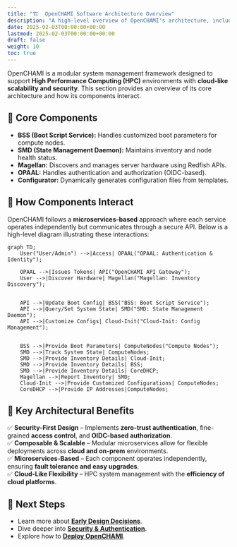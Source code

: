 ```yaml
---
title: "🏗️  OpenCHAMI Software Architecture Overview"
description: "A high-level overview of OpenCHAMI's architecture, including its core components and how they interact."
date: 2025-02-03T00:00:00+00:00
lastmod: 2025-02-03T00:00:00+00:00
draft: false
weight: 10
toc: true
---
```



OpenCHAMI is a modular system management framework designed to support **High Performance Computing (HPC)** environments with **cloud-like scalability and security**. This section provides an overview of its core architecture and how its components interact.

## 🔧 Core Components

- **BSS (Boot Script Service):** Handles customized boot parameters for compute nodes.
- **SMD (State Management Daemon):** Maintains inventory and node health status.
- **Magellan:** Discovers and manages server hardware using Redfish APIs.
- **OPAAL:** Handles authentication and authorization (OIDC-based).
- **Configurator:** Dynamically generates configuration files from templates.

## 🔄 How Components Interact

OpenCHAMI follows a **microservices-based** approach where each service operates independently but communicates through a secure API. Below is a high-level diagram illustrating these interactions:

```mermaid
graph TD;
    User("User/Admin") -->|Access| OPAAL("OPAAL: Authentication & Identity");

    OPAAL -->|Issues Tokens| API("OpenCHAMI API Gateway");
    User -->|Discover Hardware| Magellan("Magellan: Inventory Discovery");


    API -->|Update Boot Config| BSS("BSS: Boot Script Service");
    API -->|Query/Set System State| SMD("SMD: State Management Daemon");
    API -->|Customize Configs| Cloud-Init("Cloud-Init: Config Management");

    
    BSS -->|Provide Boot Parameters| ComputeNodes("Compute Nodes");
    SMD -->|Track System State| ComputeNodes;
    SMD -->|Provide Inventory Details| Cloud-Init;
    SMD -->|Provide Inventory Details| BSS;
    SMD -->|Provide Inventory Details| CoreDHCP;
    Magellan -->|Report Inventory| SMD;
    Cloud-Init -->|Provide Customized Configurations| ComputeNodes;
    CoreDHCP -->|Provide IP Addresses|ComputeNodes; 
```

## 🚀 Key Architectural Benefits

✅ **Security-First Design** – Implements **zero-trust authentication**, fine-grained **access control**, and **OIDC-based authorization**.  
✅ **Composable & Scalable** – Modular microservices allow for flexible deployments across **cloud and on-prem** environments.  
✅ **Microservices-Based** – Each component operates independently, ensuring **fault tolerance and easy upgrades**.  
✅ **Cloud-Like Flexibility** – HPC system management with the **efficiency of cloud platforms**.  

## 📌 Next Steps

- Learn more about **[Early Design Decisions](/architecture/design_decisions/)**.
- Dive deeper into **[Security & Authentication](/architecture/security/)**.
- Explore how to **[Deploy OpenCHAMI](/guides/getting_started/)**.
